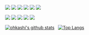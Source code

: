 <p>
<img src="https://img.shields.io/badge/Windows-0018C8?style=flat-square&logo=Windows&logoColor=dark"/>
<img src="https://img.shields.io/badge/iOS-000000?style=flat-square&logo=Apple&logoColor=white"/>
<img src="https://img.shields.io/badge/Flutter-02569B?style=flat-square&logo=Flutter&logoColor=white"/>
<img src="https://img.shields.io/badge/Cocos2d-683D87?style=flat-square&logo=Cocos&logoColor=white"/>
<!--<img src="https://img.shields.io/badge/Unreal-0E1128?style=flat-square&logo=Unreal%20Engine&logoColor=white"/>-->
<img src="https://img.shields.io/badge/SQLite-003B57?style=flat-square&logo=SQLite&logoColor=white"/>
<img src="https://img.shields.io/badge/MariaDB-003545?style=flat-square&logo=MariaDB&logoColor=white"/>
</p>
<p>
<img src="https://img.shields.io/badge/C-717D8A?style=flat-square&logo=C&logoColor=white"/>
<img src="https://img.shields.io/badge/C++-00599C?style=flat-square&logo=C%2b%2b&logoColor=white"/>
<img src="https://img.shields.io/badge/Rust-805F4C?style=flat-square&logo=Rust&logoColor=white"/>
<img src="https://img.shields.io/badge/Go-00add8?style=flat-square&logo=Go&logoColor=white"/>
<img src="https://img.shields.io/badge/Swift-E04030?style=flat-square&logo=Swift&logoColor=white"/>
</p>

[![ohkashi's github stats](https://github-readme-stats.vercel.app/api?username=ohkashi&show_icons=true&theme=shades-of-purple)](https://github.com/anuraghazra/github-readme-stats)
&nbsp;
[![Top Langs](https://github-readme-stats.vercel.app/api/top-langs/?username=ohkashi&layout=compact&theme=shades-of-purple)](https://github.com/anuraghazra/github-readme-stats)
